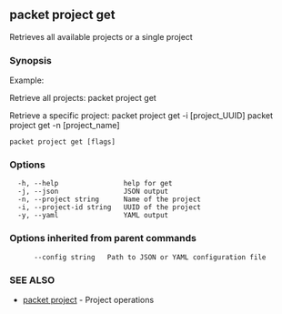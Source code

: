 ## packet project get

Retrieves all available projects or a single project

### Synopsis

Example:

Retrieve all projects:
packet project get
  
Retrieve a specific project:
packet project get -i [project_UUID]
packet project get -n [project_name]
	

```
packet project get [flags]
```

### Options

```
  -h, --help                help for get
  -j, --json                JSON output
  -n, --project string      Name of the project
  -i, --project-id string   UUID of the project
  -y, --yaml                YAML output
```

### Options inherited from parent commands

```
      --config string   Path to JSON or YAML configuration file
```

### SEE ALSO

* [packet project](packet_project.md)	 - Project operations

